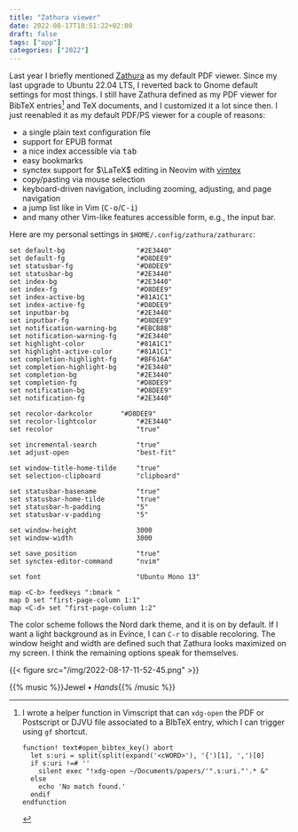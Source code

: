 ```yaml
---
title: "Zathura viewer"
date: 2022-08-17T10:51:22+02:00
draft: false
tags: ["app"]
categories: ["2022"]
---
```


Last year I briefly mentioned [Zathura] as my default PDF viewer. Since my last upgrade to Ubuntu 22.04 LTS, I reverted back to Gnome default settings for most things. I still have Zathura defined as my PDF viewer for BibTeX entries[^1] and TeX documents, and I customized it a lot since then. I just reenabled it as my default PDF/PS viewer for a couple of reasons:

- a single plain text configuration file
- support for EPUB format
- a nice index accessible via <kbd>tab</kbd>
- easy bookmarks
- synctex support for $\LaTeX$ editing in Neovim with [vimtex]
- copy/pasting via mouse selection
- keyboard-driven navigation, including zooming, adjusting, and page navigation
- a jump list like in Vim (<kbd>C-o</kbd>/<kbd>C-i</kbd>)
- and many other Vim-like features accessible form, e.g., the input bar.

Here are my personal settings in `$HOME/.config/zathura/zathurarc`:

```
set default-bg                  "#2E3440"
set default-fg                  "#D8DEE9"
set statusbar-fg                "#D8DEE9"
set statusbar-bg                "#2E3440"
set index-bg                    "#2E3440"
set index-fg                    "#D8DEE9"
set index-active-bg             "#81A1C1"
set index-active-fg             "#D8DEE9"
set inputbar-bg                 "#2E3440"
set inputbar-fg                 "#D8DEE9"
set notification-warning-bg     "#EBCB8B"
set notification-warning-fg     "#2E3440"
set highlight-color             "#81A1C1"
set highlight-active-color      "#81A1C1"
set completion-highlight-fg     "#BF616A"
set completion-highlight-bg     "#2E3440"
set completion-bg               "#2E3440"
set completion-fg               "#D8DEE9"
set notification-bg             "#D8DEE9"
set notification-fg             "#2E3440"

set recolor-darkcolor 		"#D8DEE9"
set recolor-lightcolor          "#2E3440"
set recolor                     "true"

set incremental-search          "true"
set adjust-open                 "best-fit"

set window-title-home-tilde     "true"
set selection-clipboard         "clipboard"

set statusbar-basename          "true"
set statusbar-home-tilde        "true"
set statusbar-h-padding         "5"
set statusbar-v-padding         "5"

set window-height               3000
set window-width                3000

set save_position               "true"
set synctex-editor-command      "nvim"

set font                        "Ubuntu Mono 13"

map <C-b> feedkeys ":bmark "
map D set "first-page-column 1:1"
map <C-d> set "first-page-column 1:2"
```

The color scheme follows the Nord dark theme, and it is on by default. If I want a light background as in Evince, I can `C-r` to disable recoloring. The window height and width are defined such that Zathura looks maximized on my screen. I think the remaining options speak for themselves.

{{< figure src="/img/2022-08-17-11-52-45.png" >}}

{{% music %}}Jewel • _Hands_{{% /music %}}

[zathura]: /post/nyxt-browser/
[vimtex]: https://github.com/lervag/vimtex

[^1]:
    I wrote a helper function in Vimscript that can `xdg-open` the PDF or Postscript or DJVU file associated to a BIbTeX entry, which I can trigger using `gf` shortcut.

    ```
    function! text#open_bibtex_key() abort
      let s:uri = split(split(expand('<cWORD>'), '{')[1], ',')[0]
      if s:uri !=# ''
        silent exec "!xdg-open ~/Documents/papers/'".s:uri."'.* &"
      else
        echo 'No match found.'
      endif
    endfunction
    ```
